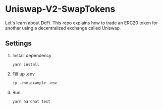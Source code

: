 # Uniswap-V2-SwapTokens

Let's learn about DeFi. This repo explains how to trade an ERC20 token for another using a decentralized exchange called Uniswap.

## Settings

1. Install dependency

   ```bash
   yarn install
   ```

2. Fill up .env

   ```bash
   cp .env.example .env
   ```

3. Run

   ```bash
   yarn hardhat test
   ```

